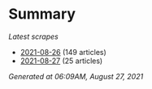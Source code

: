 # Summary
*Latest scrapes*
* [2021-08-26](https://github.com/nuuuwan/news_lk/blob/data/news_lk.2021-08-26.json) (149 articles)
* [2021-08-27](https://github.com/nuuuwan/news_lk/blob/data/news_lk.2021-08-27.json) (25 articles)

*Generated at 06:09AM, August 27, 2021*